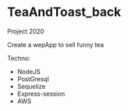 # TeaAndToast_back
Project 2020

Create a wepApp to sell funny tea

Techno:
- NodeJS
- PostGresql
- Sequelize
- Express-session
- AWS
